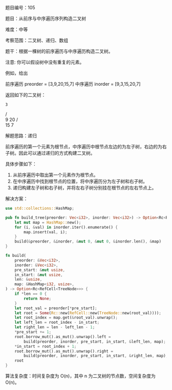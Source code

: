 题目编号：105

题目：从前序与中序遍历序列构造二叉树

难度：中等

考察范围：二叉树、递归、数组

题干：根据一棵树的前序遍历与中序遍历构造二叉树。

注意:
你可以假设树中没有重复的元素。

例如，给出

前序遍历 preorder = [3,9,20,15,7]
中序遍历 inorder = [9,3,15,20,7]

返回如下的二叉树：

    3
   / \
  9  20
    /  \
   15   7

解题思路：递归

前序遍历的第一个元素为根节点，中序遍历中根节点左边的为左子树，右边的为右子树。因此可以通过递归的方式构建二叉树。

具体步骤如下：

1. 从前序遍历中取出第一个元素作为根节点。
2. 在中序遍历中找到根节点的位置，将中序遍历分为左子树和右子树。
3. 递归构建左子树和右子树，并将左右子树分别挂在根节点的左右节点上。

解决方案：

```rust
use std::collections::HashMap;

pub fn build_tree(preorder: Vec<i32>, inorder: Vec<i32>) -> Option<Rc<RefCell<TreeNode>>> {
    let mut map = HashMap::new();
    for (i, &val) in inorder.iter().enumerate() {
        map.insert(val, i);
    }
    build(&preorder, &inorder, &mut 0, &mut 0, &inorder.len(), &map)
}

fn build(
    preorder: &Vec<i32>,
    inorder: &Vec<i32>,
    pre_start: &mut usize,
    in_start: &mut usize,
    len: &usize,
    map: &HashMap<i32, usize>,
) -> Option<Rc<RefCell<TreeNode>>> {
    if *len == 0 {
        return None;
    }
    let root_val = preorder[*pre_start];
    let root = Some(Rc::new(RefCell::new(TreeNode::new(root_val))));
    let root_index = map.get(&root_val).unwrap();
    let left_len = root_index - in_start;
    let right_len = len - left_len - 1;
    *pre_start += 1;
    root.borrow_mut().as_mut().unwrap().left =
        build(preorder, inorder, pre_start, in_start, &left_len, map);
    *in_start = root_index + 1;
    root.borrow_mut().as_mut().unwrap().right =
        build(preorder, inorder, pre_start, in_start, &right_len, map);
    root
}
```

算法复杂度：时间复杂度为 O(n)，其中 n 为二叉树的节点数，空间复杂度为 O(n)。